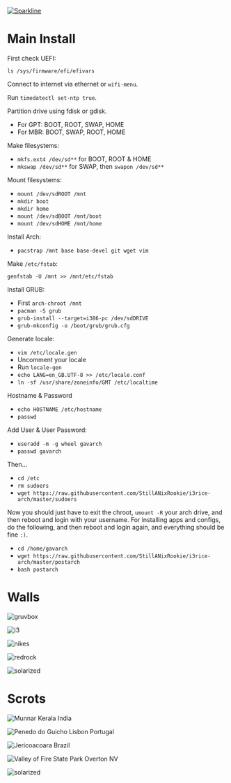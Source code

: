 [![Sparkline](https://stars.medv.io/StillANixRookie/i3rice-arch.svg)](https://stars.medv.io/StillANixRookie/i3rice-arch)

# Main Install

First check UEFI:

```
ls /sys/firmware/efi/efivars
```

Connect to internet via ethernet or ```wifi-menu```.

Run ```timedatectl set-ntp true```.

Partition drive using fdisk or gdisk.

+ For GPT: BOOT, ROOT, SWAP, HOME
+ For MBR: BOOT, SWAP, ROOT, HOME

Make filesystems:

+ ```mkfs.ext4 /dev/sd**``` for BOOT, ROOT & HOME
+ ```mkswap /dev/sd**``` for SWAP, then ```swapon /dev/sd**```

Mount filesystems:

+ ```mount /dev/sdROOT /mnt```
+ ```mkdir boot```
+ ```mkdir home```
+ ```mount /dev/sdBOOT /mnt/boot```
+ ```mount /dev/sdHOME /mnt/home```

Install Arch:

+ ```pacstrap /mnt base base-devel git wget vim```

Make ```/etc/fstab```:

```
genfstab -U /mnt >> /mnt/etc/fstab
```

Install GRUB:

+ First ```arch-chroot /mnt```
+ ```pacman -S grub```
+ ```grub-install --target=i386-pc /dev/sdDRIVE```
+ ```grub-mkconfig -o /boot/grub/grub.cfg```

Generate locale:

+ ```vim /etc/locale.gen```
+ Uncomment your locale
+ Run ```locale-gen```
+ ```echo LANG=en_GB.UTF-8 >> /etc/locale.conf```
+ ```ln -sf /usr/share/zoneinfo/GMT /etc/localtime```

Hostname & Password

+ ```echo HOSTNAME /etc/hostname```
+ ```passwd```

Add User & User Password:

+ ```useradd -m -g wheel gavarch```
+ ```passwd gavarch```

Then...

+ ```cd /etc```
+ ```rm sudoers```
+ ```wget https://raw.githubusercontent.com/StillANixRookie/i3rice-arch/master/sudoers```

Now you should just have to exit the chroot, ```umount -R``` your arch drive, and then reboot and login with your username. For installing apps and configs, do the following, and then reboot and login again, and everything should be fine ```:)```.

+ ```cd /home/gavarch```
+ ```wget https://raw.githubusercontent.com/StillANixRookie/i3rice-arch/master/postarch```
+ ```bash postarch```
# Walls

![gruvbox](themer-gruvbox.png "gruvbox")

![i3](themer-i3.png "i3")

![nikes](themer-nikes.png "nikes")

![redrock](themer-redrock.png "redrock")

![solarized](themer-solarized.png "solarized")

# Scrots

![Munnar Kerala India](MunnarKeralaIndia.jpg "gruvbox")

![Penedo do Guicho Lisbon Portugal](PenedodoGuichoLisbonPortugal.jpg "i3")

![Jericoacoara Brazil](JericoacoaraBrazil.jpg "nikes")

![Valley of Fire State Park Overton NV](ValleyofFireStateParkOvertonNV.jpg "redrock")

![solarized](WW_128000000001428569_EN.jpg "solarized")

